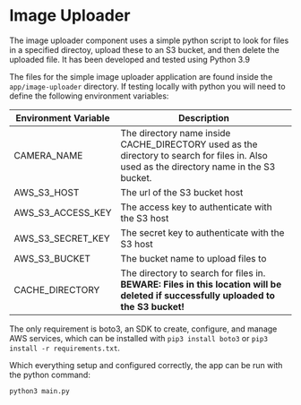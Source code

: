 # Image Uploader

The image uploader component uses a simple python script to look for files in a specified directoy, upload these to an S3 bucket, and then delete the uploaded file. It has been developed and tested using Python 3.9 

The files for the simple image uploader application are found inside the `app/image-uploader` directory. If testing locally with python you will need to define the following environment variables:

| Environment Variable | Description |
|---|---|
| CAMERA_NAME | The directory name inside CACHE_DIRECTORY used as the directory to search for files in. Also used as the directory name in the S3 bucket. |
| AWS_S3_HOST | The url of the S3 bucket host |
| AWS_S3_ACCESS_KEY | The access key to authenticate with the S3 host |
| AWS_S3_SECRET_KEY | The secret key to authenticate with the S3 host |
| AWS_S3_BUCKET | The bucket name to upload files to |
| CACHE_DIRECTORY | The directory to search for files in. **BEWARE: Files in this location will be deleted if successfully uploaded to the S3 bucket!** |

The only requirement is boto3, an SDK to create, configure, and manage AWS services, which can be installed with `pip3 install boto3` or `pip3 install -r requirements.txt`.

Which everything setup and configured correctly, the app can be run with the python command:

```
python3 main.py
```
